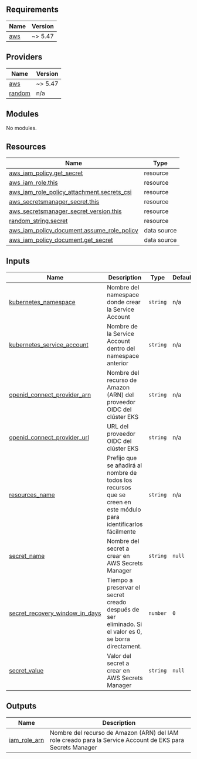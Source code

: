 <!-- BEGIN_TF_DOCS -->
## Requirements

| Name | Version |
|------|---------|
| <a name="requirement_aws"></a> [aws](#requirement\_aws) | ~> 5.47 |

## Providers

| Name | Version |
|------|---------|
| <a name="provider_aws"></a> [aws](#provider\_aws) | ~> 5.47 |
| <a name="provider_random"></a> [random](#provider\_random) | n/a |

## Modules

No modules.

## Resources

| Name | Type |
|------|------|
| [aws_iam_policy.get_secret](https://registry.terraform.io/providers/hashicorp/aws/latest/docs/resources/iam_policy) | resource |
| [aws_iam_role.this](https://registry.terraform.io/providers/hashicorp/aws/latest/docs/resources/iam_role) | resource |
| [aws_iam_role_policy_attachment.secrets_csi](https://registry.terraform.io/providers/hashicorp/aws/latest/docs/resources/iam_role_policy_attachment) | resource |
| [aws_secretsmanager_secret.this](https://registry.terraform.io/providers/hashicorp/aws/latest/docs/resources/secretsmanager_secret) | resource |
| [aws_secretsmanager_secret_version.this](https://registry.terraform.io/providers/hashicorp/aws/latest/docs/resources/secretsmanager_secret_version) | resource |
| [random_string.secret](https://registry.terraform.io/providers/hashicorp/random/latest/docs/resources/string) | resource |
| [aws_iam_policy_document.assume_role_policy](https://registry.terraform.io/providers/hashicorp/aws/latest/docs/data-sources/iam_policy_document) | data source |
| [aws_iam_policy_document.get_secret](https://registry.terraform.io/providers/hashicorp/aws/latest/docs/data-sources/iam_policy_document) | data source |

## Inputs

| Name | Description | Type | Default | Required |
|------|-------------|------|---------|:--------:|
| <a name="input_kubernetes_namespace"></a> [kubernetes\_namespace](#input\_kubernetes\_namespace) | Nombre del namespace donde crear la Service Account | `string` | n/a | yes |
| <a name="input_kubernetes_service_account"></a> [kubernetes\_service\_account](#input\_kubernetes\_service\_account) | Nombre de la Service Account dentro del namespace anterior | `string` | n/a | yes |
| <a name="input_openid_connect_provider_arn"></a> [openid\_connect\_provider\_arn](#input\_openid\_connect\_provider\_arn) | Nombre del recurso de Amazon (ARN) del proveedor OIDC del clúster EKS | `string` | n/a | yes |
| <a name="input_openid_connect_provider_url"></a> [openid\_connect\_provider\_url](#input\_openid\_connect\_provider\_url) | URL del proveedor OIDC del clúster EKS | `string` | n/a | yes |
| <a name="input_resources_name"></a> [resources\_name](#input\_resources\_name) | Prefijo que se añadirá al nombre de todos los recursos que se creen en este módulo para identificarlos fácilmente | `string` | n/a | yes |
| <a name="input_secret_name"></a> [secret\_name](#input\_secret\_name) | Nombre del secret a crear en AWS Secrets Manager | `string` | `null` | no |
| <a name="input_secret_recovery_window_in_days"></a> [secret\_recovery\_window\_in\_days](#input\_secret\_recovery\_window\_in\_days) | Tiempo a preservar el secret creado después de ser eliminado. Si el valor es 0, se borra directament. | `number` | `0` | no |
| <a name="input_secret_value"></a> [secret\_value](#input\_secret\_value) | Valor del secret a crear en AWS Secrets Manager | `string` | `null` | no |

## Outputs

| Name | Description |
|------|-------------|
| <a name="output_iam_role_arn"></a> [iam\_role\_arn](#output\_iam\_role\_arn) | Nombre del recurso de Amazon (ARN) del IAM role creado para la Service Account de EKS para Secrets Manager |
<!-- END_TF_DOCS -->